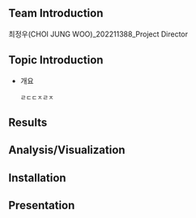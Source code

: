 
## Team Introduction
최정우(CHOI JUNG WOO)_202211388_Project Director


## Topic Introduction
- 개요

      ㄹㄷㄷㅈㄹㅈ



## Results



## Analysis/Visualization



## Installation



## Presentation
